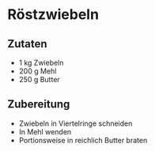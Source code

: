 # Röstzwiebeln

## Zutaten

* 1 kg Zwiebeln
* 200 g Mehl
* 250 g Butter

## Zubereitung

* Zwiebeln in Viertelringe schneiden
* In Mehl wenden
* Portionsweise in reichlich Butter braten
